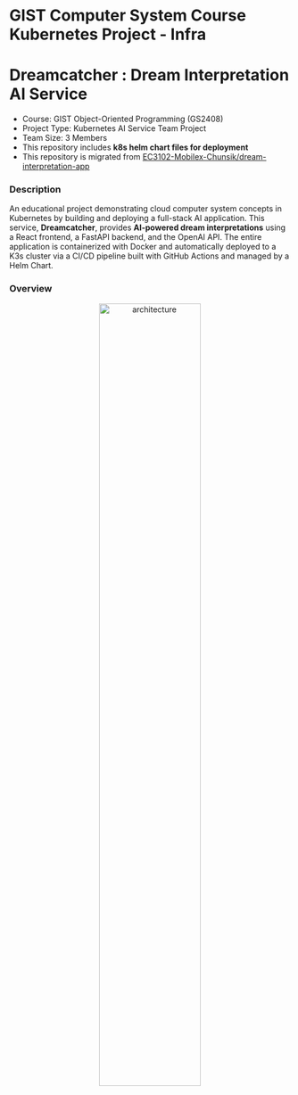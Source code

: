 # GIST Computer System Course Kubernetes Project - Infra
# Dreamcatcher : Dream Interpretation AI Service 

- Course: GIST Object-Oriented Programming (GS2408)
- Project Type: Kubernetes AI Service Team Project
- Team Size: 3 Members
- This repository includes **k8s helm chart files for deployment** 
- This repository is migrated from [EC3102-Mobilex-Chunsik/dream-interpretation-app](https://github.com/EC3102-Mobilex-Chunsik/dream-interpretation-app)

### Description
An educational project demonstrating cloud computer system concepts in Kubernetes by building and deploying a full-stack AI application. This service, **Dreamcatcher**, provides **AI-powered dream interpretations** using a React frontend, a FastAPI backend, and the OpenAI API. The entire application is containerized with Docker and automatically deployed to a K3s cluster via a CI/CD pipeline built with GitHub Actions and managed by a Helm Chart.

### Overview

<p align="center">
<img width="60%" alt="architecture" src="https://github.com/user-attachments/assets/72261e3a-71e6-4f76-a78b-56a90238efc6" />
</p>  
